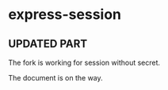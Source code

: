 # express-session

## UPDATED PART

The fork is working for session without secret.

The document is on the way.


